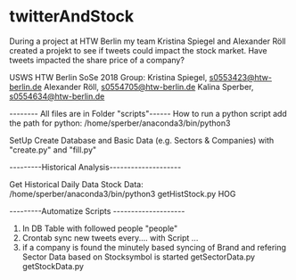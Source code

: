 # twitterAndStock
During a project at HTW Berlin my team Kristina Spiegel and Alexander Röll created a projekt to see if tweets could impact the stock market. 
Have tweets impacted the share price of a company?

USWS HTW Berlin SoSe 2018 
Group:  Kristina Spiegel, s0553423@htw-berlin.de
	      Alexander Röll, s0554705@htw-berlin.de
	      Kalina Sperber, s0554634@htw-berlin.de 


-------- All files are in Folder "scripts"------
How to
    run a python script add the path for python: /home/sperber/anaconda3/bin/python3

SetUp
    Create Database and Basic Data (e.g. Sectors & Companies) with "create.py" and "fill.py"

---------Historical Analysis--------------------

Get Historical Daily Data 
    Stock Data:  /home/sperber/anaconda3/bin/python3 getHistStock.py HOG


---------Automatize Scripts  --------------------
1. In DB Table with followed people "people"
2. Crontab sync new tweets every....
with Script ...
3. if a company is found the minutely  based syncing of Brand and refering Sector Data  based on Stocksymbol is started
    	getSectorData.py
    	getStockData.py
	
